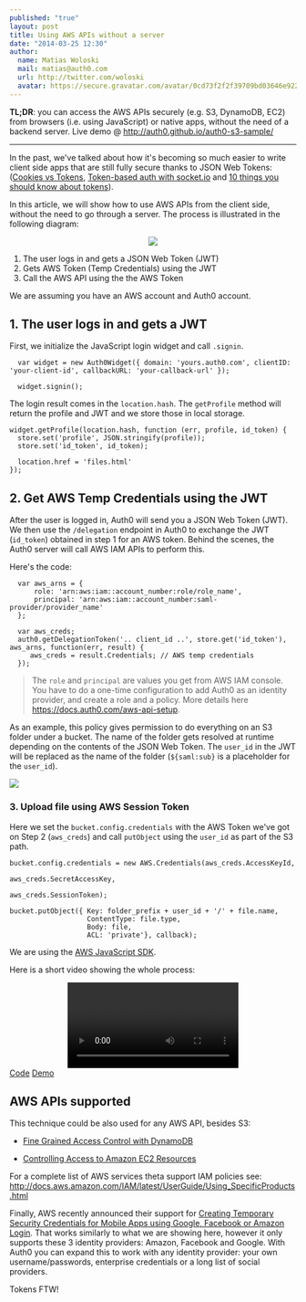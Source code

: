 ```yaml
---
published: "true"
layout: post
title: Using AWS APIs without a server
date: "2014-03-25 12:30"
author:
  name: Matias Woloski
  mail: matias@auth0.com
  url: http://twitter.com/woloski
  avatar: https://secure.gravatar.com/avatar/0cd73f2f2f39709bd03646e9225cc3d3?s=60
---
```


**TL;DR**: you can access the AWS APIs securely (e.g. S3, DynamoDB, EC2) from browsers (i.e. using JavaScript) or native apps, without the need of a backend server. Live demo @ <http://auth0.github.io/auth0-s3-sample/>

---


In the past, we've talked about how it's becoming so much easier to write client side apps that are still fully secure thanks to JSON Web Tokens: ([Cookies vs Tokens](blog.auth0.com/2014/01/07/angularjs-authentication-with-cookies-vs-token), [Token-based auth with socket.io](http://blog.auth0.com/2014/01/15/auth-with-socket-io/) and [10 things you should know about tokens](http://blog.auth0.com/2014/01/27/ten-things-you-should-know-about-tokens-and-cookies/)).

<!-- more -->

In this article, we will show how to use AWS APIs from the client side, without the need to go through a server. The process is illustrated in the following diagram:

<div style="text-align: center"><img src="https://docs.google.com/drawings/d/1rSJuRdQFkLcKtz6pqcxwRxfzguj_YQs8TEfoCLSiRlk/pub?w=501&amp;h=568"></div>

1. The user logs in and gets a JSON Web Token (JWT)
2. Gets AWS Token (Temp Credentials) using the JWT
3. Call the AWS API using the the AWS Token

We are assuming you have an AWS account and Auth0 account.

## 1. The user logs in and gets a JWT

First, we initialize the JavaScript login widget and call `.signin`.

      var widget = new Auth0Widget({ domain: 'yours.auth0.com', clientID: 'your-client-id', callbackURL: 'your-callback-url' });

      widget.signin();

The login result comes in the `location.hash`. The `getProfile` method will return the profile and JWT and we store those in local storage.

    widget.getProfile(location.hash, function (err, profile, id_token) {
      store.set('profile', JSON.stringify(profile));
      store.set('id_token', id_token);

      location.href = 'files.html'
    });

## 2. Get AWS Temp Credentials using the JWT

After the user is logged in, Auth0 will send you a JSON Web Token (JWT). We then use the `/delegation` endpoint in Auth0 to exchange the JWT (`id_token`) obtained in step 1 for an AWS token. Behind the scenes, the Auth0 server will call AWS IAM APIs to perform this.

Here's the code:

      var aws_arns = {
          role: 'arn:aws:iam::account_number:role/role_name',
          principal: 'arn:aws:iam::account_number:saml-provider/provider_name'
      };

      var aws_creds;
      auth0.getDelegationToken('.. client_id ..', store.get('id_token'), aws_arns, function(err, result) {
         aws_creds = result.Credentials; // AWS temp credentials
      });


> The `role` and `principal` are values you get from AWS IAM console. You have to do a one-time configuration to add Auth0 as an identity provider, and create a role and a policy. More details here <https://docs.auth0.com/aws-api-setup>.

As an example, this policy gives permission to do everything on an S3 folder under a bucket. The name of the folder gets resolved at runtime depending on the contents of the JSON Web Token. The `user_id` in the JWT will be replaced as the name of the folder (`${saml:sub}` is a placeholder for the `user_id`).

![](https://docs.auth0.comhttps://s3.amazonaws.com/blog.auth0.com/img/aws-api-setup-9.png)

### 3. Upload file using AWS Session Token

Here we set the `bucket.config.credentials` with the AWS Token we've got on Step 2 (`aws_creds`) and call `putObject` using the `user_id` as part of the S3 path.

    bucket.config.credentials = new AWS.Credentials(aws_creds.AccessKeyId,
                                                    aws_creds.SecretAccessKey,
                                                    aws_creds.SessionToken);

    bucket.putObject({ Key: folder_prefix + user_id + '/' + file.name,
                       ContentType: file.type,
                       Body: file,
                       ACL: 'private'}, callback);

We are using the [AWS JavaScript SDK](https://github.com/aws/aws-sdk-js).

Here is a short video showing the whole process:

<div style="text-align: center">
<a href="http://cloudup.com/iC6DMMtQmRE" target="_new">
<video id="awsvideo" loop="">
  <source src="http://i.cloudup.com/transcoded/nPO3q3LWIn.mp4">
  <img src="http://cloudup.com/iC6DMMtQmRE+">
</video>
</a>
</div>

<div class="try-banner try-code" style="margin: 0">
    <a href="https://github.com/auth0/auth0-s3-sample" target="_new" class="btn btn-default btn-lg"><i class=" icon-1392070209-icon-social-github icon"></i>Code</a>
    <a href="http://auth0.github.io/auth0-s3-sample/" target="_new" class="btn btn-default btn-lg"><i class=" icon-budicon-698 icon"></i>Demo</a>
</div>

## AWS APIs supported

This technique could be also used for any AWS API, besides S3:

* [Fine Grained Access Control with DynamoDB](http://docs.aws.amazon.com/amazondynamodb/latest/developerguide/FGAC_DDB.html)

* [Controlling Access to Amazon EC2 Resources](http://docs.aws.amazon.com/AWSEC2/latest/UserGuide/UsingIAM.html)

For a complete list of AWS services theta support IAM policies see: <http://docs.aws.amazon.com/IAM/latest/UserGuide/Using_SpecificProducts.html>

Finally, AWS recently announced their support for [Creating Temporary Security Credentials for Mobile Apps using Google, Facebook or Amazon Login](http://docs.aws.amazon.com/STS/latest/UsingSTS/CreatingWIF.html). That works similarly to what we are showing here, however it only supports these 3 identity providers: Amazon, Facebook and Google. With Auth0 you can expand this to work with  any identity provider: your own username/passwords, enterprise credentials or a long list of social providers.

Tokens FTW!
